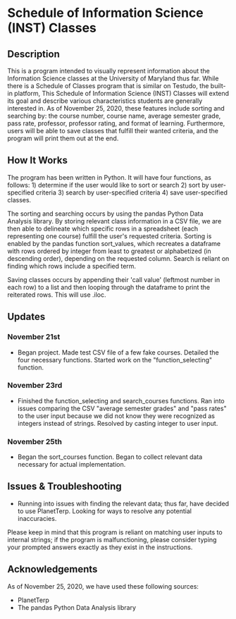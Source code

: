 # Schedule of Information Science (INST) Classes

## Description
This is a program intended to visually represent information about the Information Science classes at the University of Maryland thus far. While there is a Schedule of Classes program that is similar on Testudo, the built-in platform, This Schedule of Information Science (INST) Classes will extend its goal and describe various characteristics students are generally interested in. As of November 25, 2020, these features include sorting and searching by: the course number, course name, average semester grade, pass rate, professor, professor rating, and format of learning. Furthermore, users will be able to save classes that fulfill their wanted criteria, and the program will print them out at the end.

## How It Works
The program has been written in Python. It will have four functions, as follows: 1) determine if the user would like to sort or search 2) sort by user-specified criteria 3) search by user-specified criteria 4) save user-specified classes. 

The sorting and searching occurs by using the pandas Python Data Analysis library. By storing relevant class information in a CSV file, we are then able to delineate which specific rows in a spreadsheet (each representing one course) fulfill the user's requested criteria. Sorting is enabled by the pandas function sort_values, which recreates a dataframe with rows ordered by integer from least to greatest or alphabetized (in descending order), depending on the requested column. Search is reliant on finding which rows include a specified term.

Saving classes occurs by appending their 'call value' (leftmost number in each row) to a list and then looping through the dataframe to print the reiterated rows. This will use .iloc.

## Updates
### November 21st
- Began project. Made test CSV file of a few fake courses. Detailed the four necessary functions. Started work on the "function_selecting" function. 
### November 23rd
- Finished the function_selecting and search_courses functions. Ran into issues comparing the CSV "average semester grades" and "pass rates" to the user input because we did not know they were recognized as integers instead of strings. Resolved by casting integer to user input.
### November 25th
- Began the sort_courses function. Began to collect relevant data necessary for actual implementation.

## Issues & Troubleshooting
- Running into issues with finding the relevant data; thus far, have decided to use PlanetTerp. Looking for ways to resolve any potential inaccuracies.

Please keep in mind that this program is reliant on matching user inputs to internal strings; if the program is malfunctioning, please consider typing your prompted answers exactly as they exist in the instructions. 

## Acknowledgements
As of November 25, 2020, we have used these following sources:
- PlanetTerp
- The pandas Python Data Analysis library
